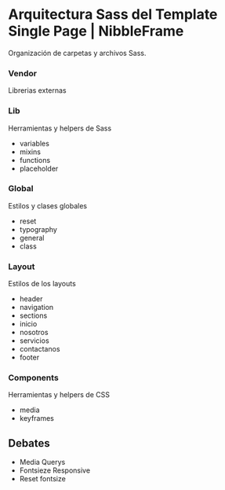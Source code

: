 # Arquitectura Sass del Template Single Page | NibbleFrame
Organización de carpetas y archivos Sass.

### Vendor
Librerias externas

### Lib
Herramientas y helpers de Sass
* variables
* mixins
* functions
* placeholder

### Global
Estilos y clases globales
* reset
* typography
* general
* class

### Layout
Estilos de los layouts
* header
* navigation
* sections
* inicio
* nosotros
* servicios
* contactanos
* footer

### Components
Herramientas y helpers de CSS
* media
* keyframes

## Debates
* Media Querys
* Fontsieze Responsive
* Reset fontsize